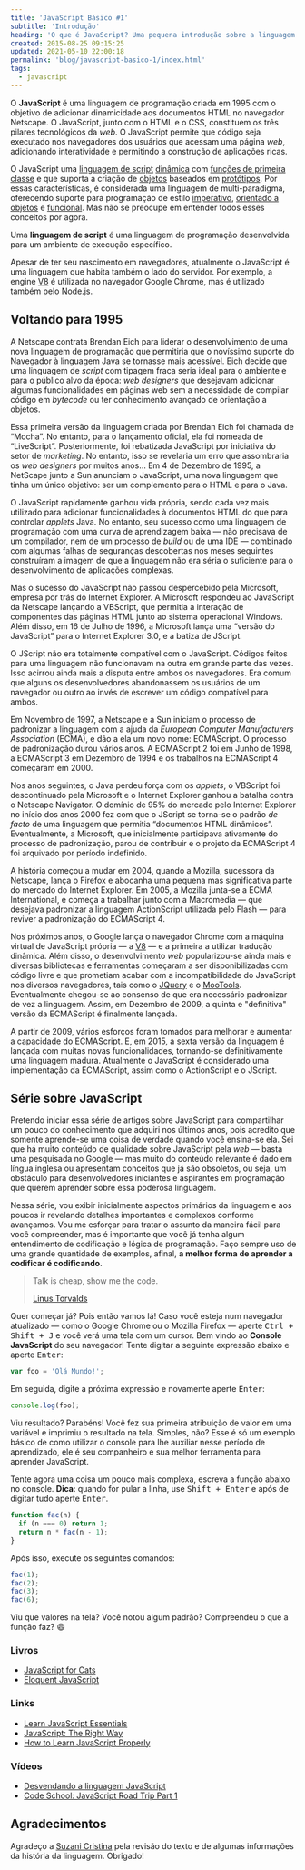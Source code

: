 ```yaml
---
title: 'JavaScript Básico #1'
subtitle: 'Introdução'
heading: 'O que é JavaScript? Uma pequena introdução sobre a linguagem que nasceu na web e para a web.'
created: 2015-08-25 09:15:25
updated: 2021-05-10 22:00:18
permalink: 'blog/javascript-basico-1/index.html'
tags:
  - javascript
---
```


O **JavaScript** é uma linguagem de programação criada em 1995 com o objetivo de
adicionar dinamicidade aos documentos HTML no navegador Netscape. O JavaScript,
junto com o HTML e o CSS, constituem os três pilares tecnológicos da _web_. O
JavaScript permite que código seja executado nos navegadores dos usuários que
acessam uma página _web_, adicionando interatividade e permitindo a construção
de aplicações ricas.

O JavaScript uma
[linguagem de script](https://en.wikipedia.org/wiki/Scripting_language)
[dinâmica](https://en.wikipedia.org/wiki/Dynamic_programming_language) com
[funções de primeira classe](https://en.wikipedia.org/wiki/First-class_function)
e que suporta a criação de
[objetos](https://en.wikipedia.org/wiki/Object-oriented_programming) baseados em
[protótipos](https://en.wikipedia.org/wiki/Prototype-based_programming). Por
essas características, é considerada uma linguagem de multi-paradigma,
oferecendo suporte para programação de estilo
[imperativo](https://pt.wikipedia.org/wiki/Programa%C3%A7%C3%A3o_imperativa),
[orientado a objetos](https://pt.wikipedia.org/wiki/Orienta%C3%A7%C3%A3o_a_objetos)
e [funcional](https://pt.wikipedia.org/wiki/Programa%C3%A7%C3%A3o_funcional).
Mas não se preocupe em entender todos esses conceitos por agora.

<aside><p> Uma <strong>linguagem de script</strong> é uma linguagem de
programação desenvolvida para um ambiente de execução específico. </p></aside>

Apesar de ter seu nascimento em navegadores, atualmente o JavaScript é uma
linguagem que habita também o lado do servidor. Por exemplo, a engine
[V8](https://developers.google.com/v8/) é utilizada no navegador Google Chrome,
mas é utilizado também pelo [Node.js](https://nodejs.org/).

## Voltando para 1995

A Netscape contrata Brendan Eich para liderar o desenvolvimento de uma nova
linguagem de programação que permitiria que o novíssimo suporte do Navegador à
linguagem Java se tornasse mais acessível. Eich decide que uma linguagem de
_script_ com tipagem fraca seria ideal para o ambiente e para o público alvo da
época: _web designers_ que desejavam adicionar algumas funcionalidades em páginas
web sem a necessidade de compilar código em _bytecode_ ou ter conhecimento
avançado de orientação a objetos.

Essa primeira versão da linguagem criada por Brendan Eich foi chamada de
“Mocha”. No entanto, para o lançamento oficial, ela foi nomeada de “LiveScript”.
Posteriormente, foi rebatizada JavaScript por iniciativa do setor de
_marketing_. No entanto, isso se revelaria um erro que assombraria os
_web designers_ por muitos anos… Em 4 de Dezembro de 1995, a NetScape junto a Sun
anunciam o JavaScript, uma nova linguagem que tinha um único objetivo: ser um
complemento para o HTML e para o Java.

O JavaScript rapidamente ganhou vida própria, sendo cada vez mais utilizado para
adicionar funcionalidades à documentos HTML do que para controlar _applets_
Java. No entanto, seu sucesso como uma linguagem de programação com uma curva de
aprendizagem baixa — não precisava de um compilador, nem de um processo de
_build_ ou de uma IDE — combinado com algumas falhas de seguranças descobertas
nos meses seguintes construíram a imagem de que a linguagem não era séria o
suficiente para o desenvolvimento de aplicações complexas.

Mas o sucesso do JavaScript não passou despercebido pela Microsoft, empresa por
trás do Internet Explorer. A Microsoft respondeu ao JavaScript da Netscape
lançando a VBScript, que permitia a interação de componentes das páginas HTML
junto ao sistema operacional Windows. Além disso, em 16 de Julho de 1996, a
Microsoft lança uma “versão do JavaScript” para o Internet Explorer 3.0, e a
batiza de JScript.

O JScript não era totalmente compatível com o JavaScript. Códigos feitos para
uma linguagem não funcionavam na outra em grande parte das vezes. Isso acirrou
ainda mais a disputa entre ambos os navegadores. Era comum que alguns os
desenvolvedores abandonassem os usuários de um navegador ou outro ao invés de
escrever um código compatível para ambos.

Em Novembro de 1997, a Netscape e a Sun iniciam o processo de padronizar a
linguagem com a ajuda da _European Computer Manufacturers Association_ (ECMA), e
dão a ela um novo nome: ECMAScript. O processo de padronização durou vários
anos. A ECMAScript 2 foi em Junho de 1998, a ECMAScript 3 em Dezembro de 1994 e
os trabalhos na ECMAScript 4 começaram em 2000.

Nos anos seguintes, o Java perdeu força com os _applets_, o VBScript foi
descontinuado pela Microsoft e o Internet Explorer ganhou a batalha contra o
Netscape Navigator. O domínio de 95% do mercado pelo Internet Explorer no início
dos anos 2000 fez com que o JScript se torna-se o padrão _de facto_ de uma
linguagem que permitia “documentos HTML dinâmicos”. Eventualmente, a Microsoft,
que inicialmente participava ativamente do processo de padronização, parou de
contribuir e o projeto da ECMAScript 4 foi arquivado por período indefinido.

A história começou a mudar em 2004, quando a Mozilla, sucessora da Netscape,
lança o Firefox e abocanha uma pequena mas significativa parte do mercado do
Internet Explorer. Em 2005, a Mozilla junta-se a ECMA International, e começa a
trabalhar junto com a Macromedia — que desejava padronizar a linguagem
ActionScript utilizada pelo Flash — para reviver a padronização do ECMAScript 4.

Nos próximos anos, o Google lança o navegador Chrome com a máquina virtual de
JavaScript própria — a [V8](https://v8.dev/) — e a primeira a utilizar tradução
dinâmica. Além disso, o desenvolvimento _web_ popularizou-se ainda mais e
diversas bibliotecas e ferramentas começaram a ser disponibilizadas com código
livre e que prometiam acabar com a incompatibilidade do JavaScript nos diversos
navegadores, tais como o [JQuery](https://jquery.com/) e o
[MooTools](https://mootools.net/). Eventualmente chegou-se ao consenso de que
era necessário padronizar de vez a linguagem. Assim, em Dezembro de 2009, a
quinta e "definitiva" versão da ECMAScript é finalmente lançada.

A partir de 2009, vários esforços foram tomados para melhorar e aumentar a
capacidade do ECMAScript. E, em 2015, a sexta versão da linguagem é lançada com
muitas novas funcionalidades, tornando-se definitivamente uma linguagem madura.
Atualmente o JavaScript é considerado uma implementação da ECMAScript, assim
como o ActionScript e o JScript.

## Série sobre JavaScript

Pretendo iniciar essa série de artigos sobre JavaScript para compartilhar um
pouco do conhecimento que adquiri nos últimos anos, pois acredito que somente
aprende-se uma coisa de verdade quando você ensina-se ela. Sei que há muito
conteúdo de qualidade sobre JavaScript pela _web_ — basta uma pesquisada no
Google — mas muito do conteúdo relevante é dado em língua inglesa ou apresentam
conceitos que já são obsoletos, ou seja, um obstáculo para desenvolvedores
iniciantes e aspirantes em programação que querem aprender sobre essa poderosa
linguagem.

Nessa série, vou exibir inicialmente aspectos primários da linguagem e aos
poucos ir revelando detalhes importantes e complexos conforme avançamos. Vou me
esforçar para tratar o assunto da maneira fácil para você compreender, mas é
importante que você já tenha algum entendimento de codificação e lógica de
programação. Faço sempre uso de uma grande quantidade de exemplos, afinal, **a
melhor forma de aprender a codificar é codificando**.

<blockquote cite="http://lkml.org/lkml/2000/8/25/132">
  <p>
    Talk is cheap, show me the code.
  </p>
  <footer>
    <a href="http://lkml.org/lkml/2000/8/25/132">Linus Torvalds</a>
  </footer>
</blockquote>

Quer começar já? Pois então vamos lá! Caso você esteja num navegador atualizado
— como o Google Chrome ou o Mozilla Firefox — aperte <kbd><kbd
class="key">Ctrl</kbd> + <kbd class="key">Shift</kbd> + <kbd
class="key">J</kbd></kbd> e você verá uma tela com um cursor. Bem vindo ao
**Console JavaScript** do seu navegador! Tente digitar a seguinte expressão
abaixo e aperte <kbd class="key">Enter</kbd>:

```js
var foo = 'Olá Mundo!';
```

Em seguida, digite a próxima expressão e novamente aperte <kbd class="key">Enter</kbd>:

```js
console.log(foo);
```

Viu resultado? Parabéns! Você fez sua primeira atribuição de valor em uma
variável e imprimiu o resultado na tela. Simples, não? Esse é só um exemplo
básico de como utilizar o console para lhe auxiliar nesse período de
aprendizado, ele é seu companheiro e sua melhor ferramenta para aprender
JavaScript.

Tente agora uma coisa um pouco mais complexa, escreva a função abaixo no
console. **Dica**: quando for pular a linha, use <kbd><kbd
class="key">Shift</kbd> + <kbd class="key">Enter</kbd></kbd> e após de digitar
tudo aperte <kbd class="key">Enter</kbd>.

```js
function fac(n) {
  if (n === 0) return 1;
  return n * fac(n - 1);
}
```

Após isso, execute os seguintes comandos:

```js
fac(1);
fac(2);
fac(3);
fac(6);
```

Viu que valores na tela? Você notou algum padrão? Compreendeu o que a função
faz? 😄

### Livros

- [JavaScript for Cats](http://jsforcats.com/)
- [Eloquent JavaScript](http://eloquentjavascript.net/)

### Links

- [Learn JavaScript Essentials](https://medium.com/javascript-scene/learn-javascript-b631a4af11f2)
- [JavaScript: The Right Way](http://jstherightway.org/)
- [How to Learn JavaScript Properly](http://javascriptissexy.com/how-to-learn-javascript-properly/)

### Vídeos

- [Desvendando a linguagem JavaScript](https://www.youtube.com/playlist?list=PLQCmSnNFVYnT1-oeDOSBnt164802rkegc)
- [Code School: JavaScript Road Trip Part 1](https://www.codeschool.com/courses/javascript-road-trip-part-1)

## Agradecimentos

Agradeço a [Suzani Cristina](https://www.linkedin.com/in/suzanicristina/) pela
revisão do texto e de algumas informações da história da linguagem. Obrigado!
